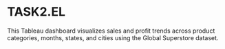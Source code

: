 # TASK2.EL
This Tableau dashboard visualizes sales and profit trends across product categories, months, states, and cities using the Global Superstore dataset. 
